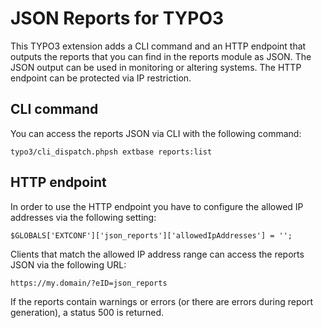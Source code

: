 # JSON Reports for TYPO3

This TYPO3 extension adds a CLI command and an HTTP endpoint that outputs the reports that you can find in the reports 
module as JSON. The JSON output can be used in monitoring or altering systems. The HTTP endpoint can be protected via 
IP restriction.
 
## CLI command

You can access the reports JSON via CLI with the following command:

```typo3/cli_dispatch.phpsh extbase reports:list```


## HTTP endpoint

In order to use the HTTP endpoint you have to configure the allowed IP addresses via the following setting:

```$GLOBALS['EXTCONF']['json_reports']['allowedIpAddresses'] = '';```

Clients that match the allowed IP address range can access the reports JSON via the following URL:

```https://my.domain/?eID=json_reports```

If the reports contain warnings or errors (or there are errors during report generation), a status 500 is returned.
